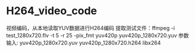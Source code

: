# H264_video_code
视频编码，从本地读取YUV数据进行H264编码
提取测试文件：ffmpeg -i test_1280x720.flv -t 5 -r 25 -pix_fmt yuv420p yuv420p_1280x720.yuv
参数输入: yuv420p_1280x720.yuv yuv420p_1280x720.h264 libx264
